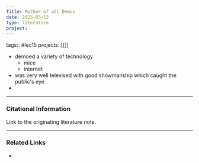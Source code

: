 ```yaml
---
Title: Mother of all Demos
date: 2023-03-13
type: literature
project:
---
```

tags:: #lec15 
projects::[[]]


- demoed a variety of technology
	- mice
	- internet
- was very well televised with good showmanship which caught the public's eye
- 

---
### Citational Information

Link to the originating literature note.

---

### Related Links

- 